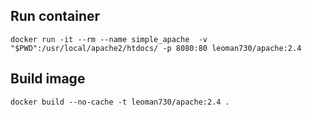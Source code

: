 ## Run container
```
docker run -it --rm --name simple_apache  -v "$PWD":/usr/local/apache2/htdocs/ -p 8080:80 leoman730/apache:2.4

```


## Build image
```
docker build --no-cache -t leoman730/apache:2.4 .
```
